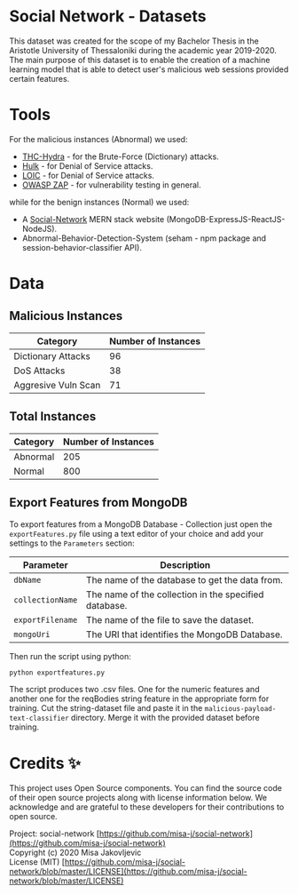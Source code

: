 # Social Network - Datasets

This dataset was created for the scope of my Bachelor Thesis in the Aristotle University of Thessaloniki during the academic year 2019-2020. The main purpose of this dataset is to enable the creation of a machine learning model that is able to detect user's malicious web sessions provided certain features.

# Tools
For the malicious instances (Abnormal) we used:

- [THC-Hydra](https://github.com/vanhauser-thc/thc-hydra) - for the Brute-Force (Dictionary) attacks.
- [Hulk](https://github.com/grafov/hulk) - for Denial of Service attacks.
- [LOIC](https://github.com/NewEraCracker/LOIC) - for Denial of Service attacks.
- [OWASP ZAP](https://github.com/zaproxy/zaproxy) - for vulnerability testing in general.

while for the benign instances (Normal) we used:

- A [Social-Network](https://github.com/misa-j/social-network) MERN stack website  (MongoDB-ExpressJS-ReactJS-NodeJS).
- Abnormal-Behavior-Detection-System (seham - npm package and session-behavior-classifier API).

# Data

## Malicious Instances

| Category            | Number of Instances |
| ------------------- | ------------------- |
| Dictionary Attacks  |        96           |
| DoS Attacks         |        38           |
| Aggresive Vuln Scan |        71           |

## Total Instances

| Category            | Number of Instances |
| ------------------- | ------------------- |
|  Abnormal           |       205           |
|  Normal             |       800           |


## Export Features from MongoDB

To export features from a MongoDB Database - Collection just open the `exportFeatures.py` file using a text editor of your choice and add your settings to the `Parameters` section:

| Parameter           | Description         |
| ------------------- | ------------------- |
| `dbName`            | The name of the database to get the data from. |
| `collectionName`    | The name of the collection in the specified database. |
| `exportFilename`    | The name of the file to save the dataset. |
| `mongoUri`          | The URI that identifies the MongoDB Database. |

Then run the script using python:

```markdown
python exportfeatures.py
```

The script produces two .csv files. One for the numeric features and another one for the reqBodies string feature in the appropriate form for training.
Cut the string-dataset file and paste it in the `malicious-payload-text-classifier` directory. Merge it with the provided dataset before training.

# Credits ✨

This project uses Open Source components. You can find the source code of their open source projects along with license information below. We acknowledge and are grateful to these developers for their contributions to open source.

Project: social-network [https://github.com/misa-j/social-network](https://github.com/misa-j/social-network)  
Copyright (c) 2020 Misa Jakovljevic  
License (MIT) [https://github.com/misa-j/social-network/blob/master/LICENSE](https://github.com/misa-j/social-network/blob/master/LICENSE)  
